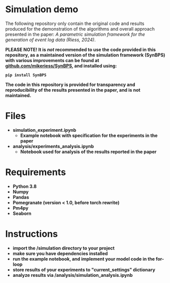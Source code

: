 # Simulation demo
The following repository only contain the original code and results produced for the demonstration of the algorithms and overall approach presented in the paper: <i>A parametric simulation framework for the generation of event log data (Riess, 2024)</i>.

<b>PLEASE NOTE!<b> It is _not_ recommended to use the code provided in this repository, as a maintained version of the simulation framework (SynBPS) with various improvements can be found at <a href="https://github.com/mikeriess/SynBPS">github.com/mikeriess/SynBPS</a>, and installed using:

```
pip install SynBPS
```

The code in this repository is provided for transparency and reproducibility of the results presented in the paper, and is not maintained.

# Files
- simulation_experiment.ipynb
	- Example notebook with specification for the experiments in the paper
- analysis/experiments_analysis.ipynb
	- Notebook used for analysis of the results reported in the paper

# Requirements
- Python 3.8
- Numpy
- Pandas
- Pomegranate (version < 1.0, before torch rewrite)
- Pm4py
- Seaborn

# Instructions
- import the /simulation directory to your project
- make sure you have dependencies installed
- run the example notebook, and implement your model code in the for-loop
- store results of your experiments to "current_settings" dictionary
- analyze results via /analysis/simulation_analysis.ipynb
